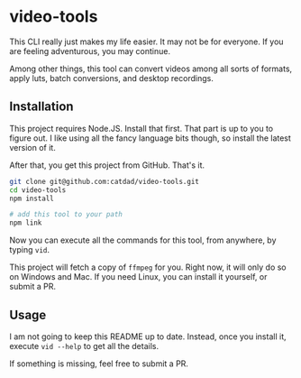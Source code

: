 # video-tools

This CLI really just makes my life easier. It may not be for everyone. If you are feeling adventurous, you may continue.

Among other things, this tool can convert videos among all sorts of formats, apply luts, batch conversions, and desktop recordings.

## Installation

This project requires Node.JS. Install that first. That part is up to you to figure out. I like using all the fancy language bits though, so install the latest version of it.

After that, you get this project from GitHub. That's it.

```bash
git clone git@github.com:catdad/video-tools.git
cd video-tools
npm install

# add this tool to your path
npm link
```

Now you can execute all the commands for this tool, from anywhere, by typing `vid`.

This project will fetch a copy of `ffmpeg` for you. Right now, it will only do so on Windows and Mac. If you need Linux, you can install it yourself, or submit a PR.

## Usage

I am not going to keep this README up to date. Instead, once you install it, execute `vid --help` to get all the details.

If something is missing, feel free to submit a PR.

